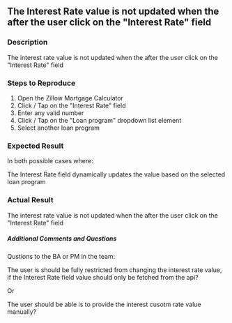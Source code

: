 
## The Interest Rate value is not updated when the after the user click on the "Interest Rate" field

### Description
The interest rate value is not updated when the after the user click on the "Interest Rate" field




### Steps to Reproduce
1. Open the Zillow Mortgage Calculator
2. Click / Tap on the "Interest Rate" field
3. Enter any valid number
3. Click / Tap on the "Loan program" dropdown list element
4. Select another loan program




### Expected Result
In both possible cases where:



The Interest Rate field dynamically updates the value based on the selected loan program

### Actual Result

The interest rate value is not updated when the after the user click on the "Interest Rate" field



##### Additional Comments and Questions

Qustions to the BA or PM in the team:

The user is should be fully restricted from changing the interest rate value, if the Interest Rate field value should only be fetched from the api?

Or 

The user should be able is to provide the interest cusotm rate value manually?

